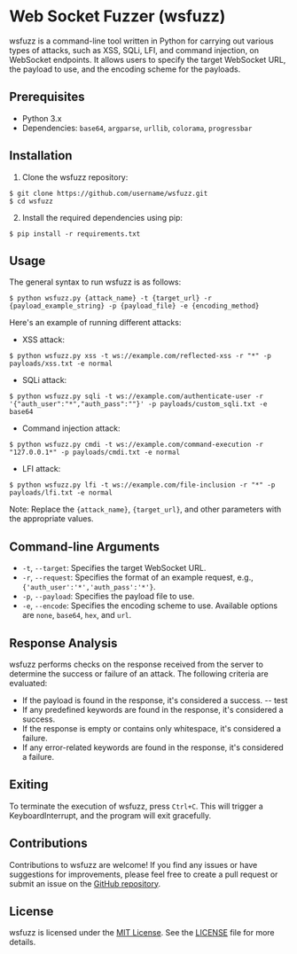 # Web Socket Fuzzer (wsfuzz)

wsfuzz is a command-line tool written in Python for carrying out various types of attacks, such as XSS, SQLi, LFI, and command injection, on WebSocket endpoints. It allows users to specify the target WebSocket URL, the payload to use, and the encoding scheme for the payloads.

## Prerequisites

- Python 3.x
- Dependencies: `base64`, `argparse`, `urllib`, `colorama`, `progressbar`

## Installation

1. Clone the wsfuzz repository:

```shell
$ git clone https://github.com/username/wsfuzz.git
$ cd wsfuzz
```

2. Install the required dependencies using pip:

```shell
$ pip install -r requirements.txt
```

## Usage

The general syntax to run wsfuzz is as follows:

```shell
$ python wsfuzz.py {attack_name} -t {target_url} -r {payload_example_string} -p {payload_file} -e {encoding_method}
```

Here's an example of running different attacks:

- XSS attack:

```shell
$ python wsfuzz.py xss -t ws://example.com/reflected-xss -r "*" -p payloads/xss.txt -e normal
```

- SQLi attack:

```shell
$ python wsfuzz.py sqli -t ws://example.com/authenticate-user -r '{"auth_user":"*","auth_pass":""}' -p payloads/custom_sqli.txt -e base64
```

- Command injection attack:

```shell
$ python wsfuzz.py cmdi -t ws://example.com/command-execution -r "127.0.0.1*" -p payloads/cmdi.txt -e normal
```

- LFI attack:

```shell
$ python wsfuzz.py lfi -t ws://example.com/file-inclusion -r "*" -p payloads/lfi.txt -e normal
```

Note: Replace the `{attack_name}`, `{target_url}`, and other parameters with the appropriate values.

## Command-line Arguments

- `-t`, `--target`: Specifies the target WebSocket URL.
- `-r`, `--request`: Specifies the format of an example request, e.g., `{'auth_user':'*','auth_pass':'*'}`.
- `-p`, `--payload`: Specifies the payload file to use.
- `-e`, `--encode`: Specifies the encoding scheme to use. Available options are `none`, `base64`, `hex`, and `url`.

## Response Analysis

wsfuzz performs checks on the response received from the server to determine the success or failure of an attack. The following criteria are evaluated:

- If the payload is found in the response, it's considered a success.
-- test
- If any predefined keywords are found in the response, it's considered a success.
- If the response is empty or contains only whitespace, it's considered a failure.
- If any error-related keywords are found in the response, it's considered a failure.


## Exiting

To terminate the execution of wsfuzz, press `Ctrl+C`. This will trigger a KeyboardInterrupt, and the program will exit gracefully.

## Contributions

Contributions to wsfuzz are welcome! If you find any issues or have suggestions for improvements, please feel free to create a pull request or submit an issue on the [GitHub repository](https://github.com/username/wsfuzz).

## License

wsfuzz is licensed under the [MIT License](https://opensource.org/licenses/MIT). See the [LICENSE](LICENSE) file for more details.
